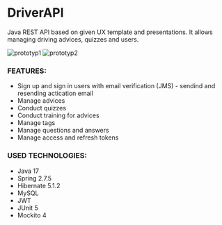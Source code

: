 # DriverAPI
Java REST API based on given UX template and presentations. It allows managing driving advices, quizzes and users.

![prototyp1](https://user-images.githubusercontent.com/24356805/201315205-06f1379a-37a9-42a7-a789-5ce05ed1b36c.jpg)
![prototyp2](https://user-images.githubusercontent.com/24356805/201315218-e95bbc33-08bb-4baa-bbdd-fd076061f30a.jpg)

### FEATURES:
* Sign up and sign in users with email verification (JMS) - sendind and resending actication email
* Manage advices
* Conduct quizzes
* Conduct training for advices
* Manage tags
* Manage questions and answers
* Manage access and refresh tokens



### USED TECHNOLOGIES:
* Java 17
* Spring 2.7.5
* Hibernate 5.1.2
* MySQL
* JWT
* JUnit 5
* Mockito 4
